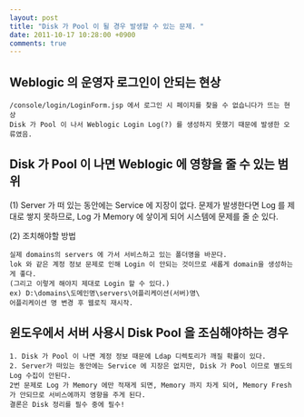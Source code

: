 ```yaml
---
layout: post
title: "Disk 가 Pool 이 될 경우 발생할 수 있는 문제. "
date: 2011-10-17 10:28:00 +0900
comments: true
---
```


Weblogic 의 운영자 로그인이 안되는 현상 
---
```
/console/login/LoginForm.jsp 에서 로그인 시 페이지를 찾을 수 없습니다가 뜨는 현상
Disk 가 Pool 이 나서 Weblogic Login Log(?) 를 생성하지 못했기 때문에 발생한 오류였음.
```


Disk 가 Pool 이 나면 Weblogic 에 영향을 줄 수 있는 범위
---
(1) Server 가 떠 있는 동안에는 Service 에 지장이 없다. 
    문제가 발생한다면 Log 를 제대로 쌓지 못하므로, Log 가 Memory 에 샇이게 되어 시스템에 문제를 줄 순 있다.

(2) 조치해야할 방법 

    실제 domains의 servers 에 가서 서비스하고 있는 폴더명을 바꾼다.
    lok 와 같은 계정 정보 문제로 인해 Login 이 안되는 것이므로 새롭게 domain을 생성하는게 좋다. 
    (그리고 이렇게 해야지 제대로 Login 할 수 있다.)
    ex) D:\domains\도메인명\servers\어플리케이션(서버)명\
    어플리케이션 명 변경 후 웹로직 재시작.
    
    
윈도우에서 서버 사용시 Disk Pool 을 조심해야하는 경우
---
```
1. Disk 가 Pool 이 나면 계정 정보 때문에 Ldap 디렉토리가 깨질 확률이 있다. 
2. Server가 떠있는 동안에는 Service 에 지장은 없지만, Disk 가 Pool 이므로 별도의 Log 수집이 안된다.
2번 문제로 Log 가 Memory 에만 적재게 되면, Memory 까지 차게 되어, Memory Fresh 가 안되므로 서비스에까지 영향을 주게 된다.
결론은 Disk 정리를 필수 중에 필수!
```



